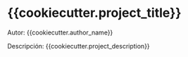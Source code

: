 # {{cookiecutter.project_title}}

Autor: {{cookiecutter.author_name}}

Descripción: {{cookiecutter.project_description}}